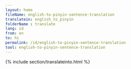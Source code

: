 ```yaml
---
layout: home
fileName: english-to-pinyin-sentence-translation
translatein: english_to_pinyin
folderName : translate
lang: id
from: en
to: hi
permalink: /id/english-to-pinyin-sentence-translation
tool: english-to-pinyin-sentence-translation
---
```

{% include section/translateinto.html %}